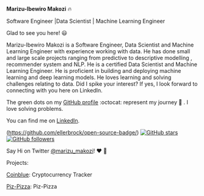 **Marizu-Ibewiro Makozi**  :fire:

Software Engineer |Data Scientist | Machine Learning Engineer

Glad to see you here! :smiley:



Marizu-Ibewiro Makozi is a Software Engineer, Data Scientist and Machine Learning Engineer with experience working with data. He has done small and large scale projects ranging from predictive to descriptive modelling , recommender system and NLP. He is a certified Data Scientist and Machine Learning Engineer. He is proficient in building and deploying machine learning and deep learning models. He loves learning and solving challenges relating to data. Did I spike your interest? If yes, I look forward to connecting with you here on LinkedIn.

The green dots on my [GitHub profile](https://github.com/makozi?tab=repositories) :octocat: represent my journey :running: . I love solving problems. 

You can find me on [LinkedIn](https://www.linkedin.com/in/makozi-marizu-ibewiro/). 

(https://github.com/ellerbrock/open-source-badge/)    [![GitHub stars](https://img.shields.io/github/stars/Naereen/StrapDown.js.svg?style=social&label=Star&maxAge=2592000)](https://github.com/makozi/makozi)  [![GitHub followers](https://img.shields.io/github/followers/Naereen.svg?style=social&label=Follow&maxAge=2592000)](https://github.com/makozi/makozi?tab=followers)


Say Hi on Twitter [@marizu_makozi](https://twitter.com/marizu_makozi)! :heart: :speech_balloon:


Projects:

[Coinblue]( https://coinblue.netlify.app/): Cryptocurrency Tracker

[Piz-Pizza](https://piz-pizza.vercel.app/): Piz-Pizza
